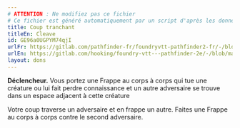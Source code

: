 ```yaml
---
# ATTENTION : Ne modifiez pas ce fichier
# Ce fichier est généré automatiquement par un script d'après les données du module Foundry VTT officiel et de sa traduction
title: Coup tranchant
titleEn: Cleave
id: GE96a0UGPYM74qjI
urlFr: https://gitlab.com/pathfinder-fr/foundryvtt-pathfinder2-fr/-/blob/master/data/feats/GE96a0UGPYM74qjI.htm
urlEn: https://gitlab.com/hooking/foundry-vtt---pathfinder-2e/-/blob/master/packs/data/feats.db/cleave.json
layout: dons
---
```

**Déclencheur.** Vous portez une Frappe au corps à corps qui tue une créature ou lui fait perdre connaissance et un autre adversaire se trouve dans un espace adjacent à cette créature

Votre coup traverse un adversaire et en frappe un autre. Faites une Frappe au corps à corps contre le second adversaire.
